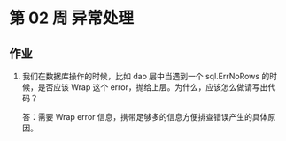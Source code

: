 # 第 02 周 异常处理


## 作业
1. 我们在数据库操作的时候，比如 dao 层中当遇到一个 sql.ErrNoRows 的时候，是否应该 Wrap 这个 error，抛给上层。为什么，应该怎么做请写出代码？

    答：需要 Wrap error 信息，携带足够多的信息方便排查错误产生的具体原因。
